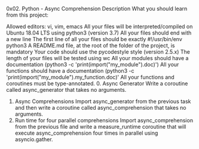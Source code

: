 0x02. Python - Async Comprehension
Description
What you should learn from this project:

Allowed editors: vi, vim, emacs
All your files will be interpreted/compiled on Ubuntu 18.04 LTS using python3 (version 3.7)
All your files should end with a new line
The first line of all your files should be exactly #!/usr/bin/env python3
A README.md file, at the root of the folder of the project, is mandatory
Your code should use the pycodestyle style (version 2.5.x)
The length of your files will be tested using wc
All your modules should have a documentation (python3 -c 'print(import("my_module").doc)')
All your functions should have a documentation (python3 -c 'print(import("my_module").my_function.doc)'
All your functions and coroutines must be type-annotated.
0. Async Generator
Write a coroutine called async_generator that takes no arguments.
1. Async Comprehensions
Import async_generator from the previous task and then write a coroutine called async_comprehension that takes no arguments.
2. Run time for four parallel comprehensions
Import async_comprehension from the previous file and write a measure_runtime coroutine that will execute async_comprehension four times in parallel using asyncio.gather.

